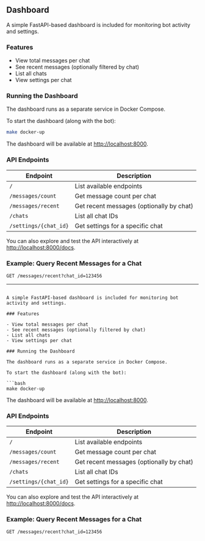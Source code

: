 ## Dashboard

A simple FastAPI-based dashboard is included for monitoring bot activity and settings.

### Features

- View total messages per chat
- See recent messages (optionally filtered by chat)
- List all chats
- View settings per chat

### Running the Dashboard

The dashboard runs as a separate service in Docker Compose.

To start the dashboard (along with the bot):

```bash
make docker-up
```

The dashboard will be available at [http://localhost:8000](http://localhost:8000).

### API Endpoints

| Endpoint                  | Description                                 |
|---------------------------|---------------------------------------------|
| `/`                       | List available endpoints                    |
| `/messages/count`         | Get message count per chat                  |
| `/messages/recent`        | Get recent messages (optionally by chat)    |
| `/chats`                  | List all chat IDs                           |
| `/settings/{chat_id}`     | Get settings for a specific chat            |

You can also explore and test the API interactively at [http://localhost:8000/docs](http://localhost:8000/docs).

### Example: Query Recent Messages for a Chat

```
GET /messages/recent?chat_id=123456
```

---

```## Dashboard

A simple FastAPI-based dashboard is included for monitoring bot activity and settings.

### Features

- View total messages per chat
- See recent messages (optionally filtered by chat)
- List all chats
- View settings per chat

### Running the Dashboard

The dashboard runs as a separate service in Docker Compose.

To start the dashboard (along with the bot):

```bash
make docker-up
```

The dashboard will be available at [http://localhost:8000](http://localhost:8000).

### API Endpoints

| Endpoint                  | Description                                 |
|---------------------------|---------------------------------------------|
| `/`                       | List available endpoints                    |
| `/messages/count`         | Get message count per chat                  |
| `/messages/recent`        | Get recent messages (optionally by chat)    |
| `/chats`                  | List all chat IDs                           |
| `/settings/{chat_id}`     | Get settings for a specific chat            |

You can also explore and test the API interactively at [http://localhost:8000/docs](http://localhost:8000/docs).

### Example: Query Recent Messages for a Chat

```
GET /messages/recent?chat_id=123456